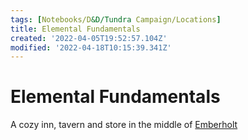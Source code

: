 ```yaml
---
tags: [Notebooks/D&D/Tundra Campaign/Locations]
title: Elemental Fundamentals
created: '2022-04-05T19:52:57.104Z'
modified: '2022-04-18T10:15:39.341Z'
---
```


# Elemental Fundamentals

A cozy inn, tavern and store in the middle of [Emberholt](./Emberholt.md)
